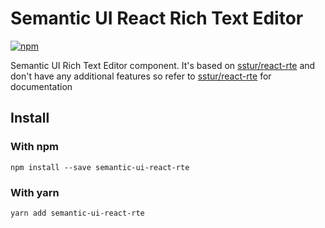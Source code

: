 # Semantic UI React Rich Text Editor

<p>
  <a href="https://www.npmjs.com/package/semantic-ui-react-rte">
    <img alt="npm" src="https://img.shields.io/npm/v/semantic-ui-react-rte.svg?style=flat-square" />
  </a>
</p>

Semantic UI Rich Text Editor component. It's based on [sstur/react-rte](https://github.com/sstur/react-rte) and don't have any additional features so refer to [sstur/react-rte](https://github.com/sstur/react-rte) for documentation

## Install

### With npm

`npm install --save semantic-ui-react-rte`

### With yarn

`yarn add semantic-ui-react-rte`